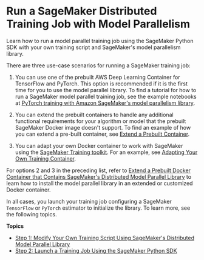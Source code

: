 # Run a SageMaker Distributed Training Job with Model Parallelism<a name="model-parallel-use-api"></a>

Learn how to run a model parallel training job using the SageMaker Python SDK with your own training script and SageMaker's model parallelism library\.

There are three use\-case scenarios for running a SageMaker training job:

1. You can use one of the prebuilt AWS Deep Learning Container for TensorFlow and PyTorch\. This option is recommended if it is the first time for you to use the model parallel library\. To find a tutorial for how to run a SageMaker model parallel training job, see the example notebooks at [PyTorch training with Amazon SageMaker's model parallelism library](https://github.com/aws/amazon-sagemaker-examples/tree/main/training/distributed_training/pytorch/model_parallel)\.

1. You can extend the prebuilt containers to handle any additional functional requirements for your algorithm or model that the prebuilt SageMaker Docker image doesn't support\. To find an example of how you can extend a pre\-built container, see [Extend a Prebuilt Container](https://docs.aws.amazon.com/sagemaker/latest/dg/prebuilt-containers-extend.html)\.

1. You can adapt your own Docker container to work with SageMaker using the [SageMaker Training toolkit](https://github.com/aws/sagemaker-training-toolkit)\. For an example, see [Adapting Your Own Training Container](https://docs.aws.amazon.com/sagemaker/latest/dg/adapt-training-container.html)\.

For options 2 and 3 in the preceding list, refer to [Extend a Prebuilt Docker Container that Contains SageMaker's Distributed Model Parallel Library](model-parallel-sm-sdk.md#model-parallel-customize-container) to learn how to install the model parallel library in an extended or customized Docker container\. 

In all cases, you launch your training job configuring a SageMaker `TensorFlow` or `PyTorch` estimator to initialize the library\. To learn more, see the following topics\.

**Topics**
+ [Step 1: Modify Your Own Training Script Using SageMaker's Distributed Model Parallel Library](model-parallel-customize-training-script.md)
+ [Step 2: Launch a Training Job Using the SageMaker Python SDK](model-parallel-sm-sdk.md)